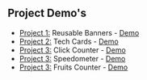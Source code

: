 ## Project Demo's
- [Project 1:](https://github.com/tjmanoj/ccbp-reactjs/tree/main/reusableBanners) Reusable Banners - [Demo](https://tjmanojbanners.ccbp.tech/)
- [Project 2:](https://github.com/tjmanoj/ccbp-reactjs/tree/main/TechCards) Tech Cards - [Demo](https://tjmanojcards.ccbp.tech/)
- [Project 3:](https://github.com/tjmanoj/ccbp-reactjs/tree/main/TechCards) Click Counter - [Demo](https://tjmanojcounter.ccbp.tech/)
- [Project 3:](https://github.com/tjmanoj/ccbp-reactjs/tree/main/TechCards) Speedometer - [Demo](https://tjmanojspeed.ccbp.tech/)
- [Project 3:](https://github.com/tjmanoj/ccbp-reactjs/tree/main/TechCards) Fruits Counter - [Demo](https://tjmanojfruits.ccbp.tech/)
